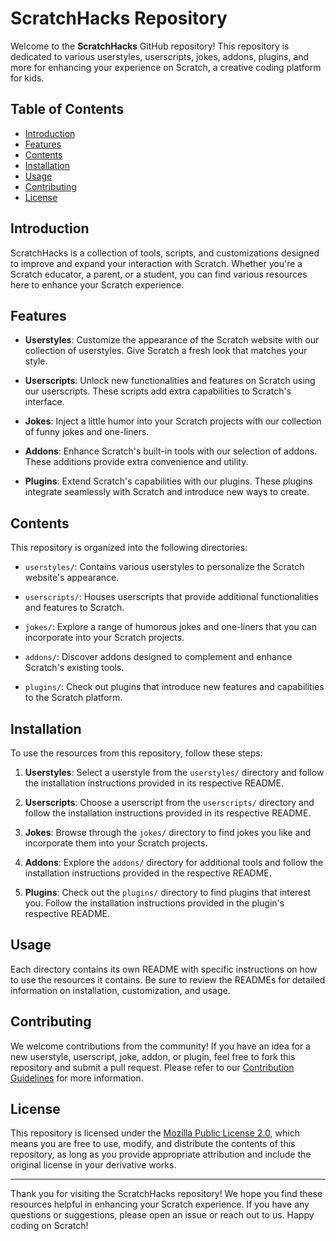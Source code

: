 # ScratchHacks Repository

Welcome to the **ScratchHacks** GitHub repository! This repository is dedicated to various userstyles, userscripts, jokes, addons, plugins, and more for enhancing your experience on Scratch, a creative coding platform for kids.

## Table of Contents

- [Introduction](#introduction)
- [Features](#features)
- [Contents](#contents)
- [Installation](#installation)
- [Usage](#usage)
- [Contributing](#contributing)
- [License](#license)

## Introduction

ScratchHacks is a collection of tools, scripts, and customizations designed to improve and expand your interaction with Scratch. Whether you're a Scratch educator, a parent, or a student, you can find various resources here to enhance your Scratch experience.

## Features

- **Userstyles**: Customize the appearance of the Scratch website with our collection of userstyles. Give Scratch a fresh look that matches your style.

- **Userscripts**: Unlock new functionalities and features on Scratch using our userscripts. These scripts add extra capabilities to Scratch's interface.

- **Jokes**: Inject a little humor into your Scratch projects with our collection of funny jokes and one-liners.

- **Addons**: Enhance Scratch's built-in tools with our selection of addons. These additions provide extra convenience and utility.

- **Plugins**: Extend Scratch's capabilities with our plugins. These plugins integrate seamlessly with Scratch and introduce new ways to create.

## Contents

This repository is organized into the following directories:

- `userstyles/`: Contains various userstyles to personalize the Scratch website's appearance.
  
- `userscripts/`: Houses userscripts that provide additional functionalities and features to Scratch.

- `jokes/`: Explore a range of humorous jokes and one-liners that you can incorporate into your Scratch projects.

- `addons/`: Discover addons designed to complement and enhance Scratch's existing tools.

- `plugins/`: Check out plugins that introduce new features and capabilities to the Scratch platform.

## Installation

To use the resources from this repository, follow these steps:

1. **Userstyles**: Select a userstyle from the `userstyles/` directory and follow the installation instructions provided in its respective README.

2. **Userscripts**: Choose a userscript from the `userscripts/` directory and follow the installation instructions provided in its respective README.

3. **Jokes**: Browse through the `jokes/` directory to find jokes you like and incorporate them into your Scratch projects.

4. **Addons**: Explore the `addons/` directory for additional tools and follow the installation instructions provided in the respective README.

5. **Plugins**: Check out the `plugins/` directory to find plugins that interest you. Follow the installation instructions provided in the plugin's respective README.

## Usage

Each directory contains its own README with specific instructions on how to use the resources it contains. Be sure to review the READMEs for detailed information on installation, customization, and usage.

## Contributing

We welcome contributions from the community! If you have an idea for a new userstyle, userscript, joke, addon, or plugin, feel free to fork this repository and submit a pull request. Please refer to our [Contribution Guidelines](CONTRIBUTING.md) for more information.

## License

This repository is licensed under the [Mozilla Public License 2.0](LICENSE), which means you are free to use, modify, and distribute the contents of this repository, as long as you provide appropriate attribution and include the original license in your derivative works.

---

Thank you for visiting the ScratchHacks repository! We hope you find these resources helpful in enhancing your Scratch experience. If you have any questions or suggestions, please open an issue or reach out to us. Happy coding on Scratch!
